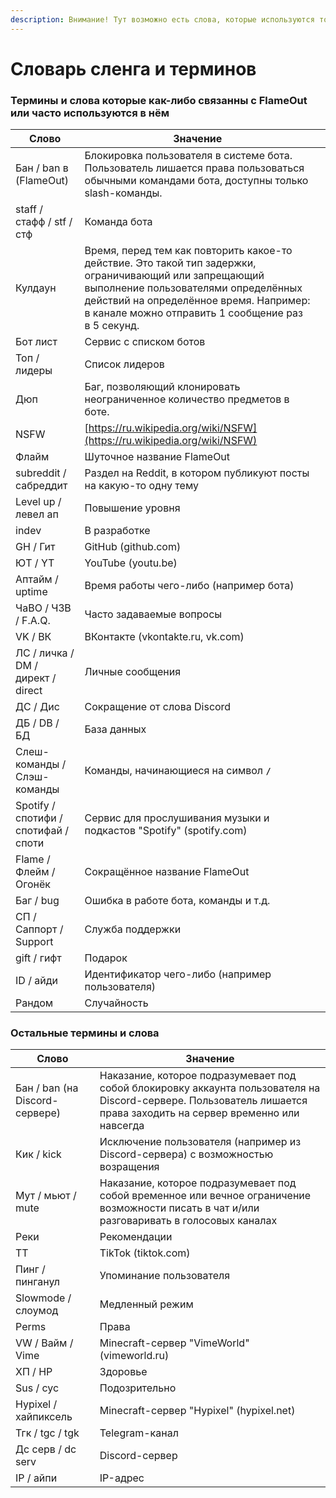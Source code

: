 ```yaml
---
description: Внимание! Тут возможно есть слова, которые используются только у нас.
---
```


# Словарь сленга и терминов

### Термины и слова которые как-либо связанны с FlameOut или часто используются в нём

| Слово                                | Значение                                                                                                                                                                                                                                       |   |
| ------------------------------------ | ---------------------------------------------------------------------------------------------------------------------------------------------------------------------------------------------------------------------------------------------- | - |
| Бан / ban в (FlameOut)               | Блокировка пользователя в системе бота. Пользователь лишается права пользоваться обычными командами бота, доступны только slash-команды.                                                                                                       |   |
| staff / стафф / stf / стф            | Команда бота                                                                                                                                                                                                                                   |   |
| Кулдаун                              | Время, перед тем как повторить какое-то действие. Это такой тип задержки, ограничивающий или запрещающий выполнение пользователями определённых действий на определённое время. Например: в канале можно отправить 1 сообщение раз в 5 секунд. |   |
| Бот лист                             | Сервис с списком ботов                                                                                                                                                                                                                         |   |
| Топ / лидеры                         | Список лидеров                                                                                                                                                                                                                                 |   |
| Дюп                                  | Баг, позволяющий клонировать неограниченное количество предметов в боте.                                                                                                                                                                       |   |
| NSFW                                 | [https://ru.wikipedia.org/wiki/NSFW](https://ru.wikipedia.org/wiki/NSFW)                                                                                                                                                                       |   |
| Флайм                                | Шуточное название FlameOut                                                                                                                                                                                                                     |   |
| subreddit / сабреддит                | Раздел на Reddit, в котором публикуют посты на какую-то одну тему                                                                                                                                                                              |   |
| Level up / левел ап                  | Повышение уровня                                                                                                                                                                                                                               |   |
| indev                                | В разработке                                                                                                                                                                                                                                   |   |
| GH / Гит                             | GitHub (github.com)                                                                                                                                                                                                                            |   |
| ЮТ / YT                              | YouTube (youtu.be)                                                                                                                                                                                                                             |   |
| Аптайм / uptime                      | Время работы чего-либо (например бота)                                                                                                                                                                                                         |   |
| ЧаВО / ЧЗВ / F.A.Q.                  | Часто задаваемые вопросы                                                                                                                                                                                                                       |   |
| VK / ВК                              | ВКонтакте (vkontakte.ru, vk.com)                                                                                                                                                                                                               |   |
| ЛС / личка / DM / директ / direct    | Личные сообщения                                                                                                                                                                                                                               |   |
| ДС / Дис                             | Сокращение от слова Discord                                                                                                                                                                                                                    |   |
| ДБ / DB / БД                         | База данных                                                                                                                                                                                                                                    |   |
| Слеш-команды / Слэш-команды          | Команды, начинающиеся на символ **`/`**                                                                                                                                                                                                        |   |
| Spotify / спотифи / спотифай / споти | Сервис для прослушивания музыки и подкастов "Spotify" (spotify.com)                                                                                                                                                                            |   |
| Flame / Флейм / Огонёк               | Сокращённое название FlameOut                                                                                                                                                                                                                  |   |
| Баг / bug                            | Ошибка в работе бота, команды и т.д.                                                                                                                                                                                                           |   |
| СП / Саппорт / Support               | Служба поддержки                                                                                                                                                                                                                               |   |
| gift / гифт                          | Подарок                                                                                                                                                                                                                                        |   |
| ID / айди                            | Идентификатор чего-либо (например пользователя)                                                                                                                                                                                                |   |
| Рандом                               | Случайность                                                                                                                                                                                                                                    |   |

### Остальные термины и слова

| Слово                          | Значение                                                                                                                                                             |
| ------------------------------ | -------------------------------------------------------------------------------------------------------------------------------------------------------------------- |
| Бан / ban (на Discord-сервере) | Наказание, которое подразумевает под собой блокировку аккаунта пользователя на Discord-сервере. Пользователь лишается права заходить на сервер временно или навсегда |
| Кик / kick                     | Исключение пользователя (например из Discord-сервера) с возможностью возращения                                                                                      |
| Мут / мьют / mute              | Наказание, которое подразумевает под собой временное или вечное ограничение возможности писать в чат и/или разговаривать в голосовых каналах                         |
| Реки                           | Рекомендации                                                                                                                                                         |
| ТТ                             | TikTok (tiktok.com)                                                                                                                                                  |
| Пинг / пинганул                | Упоминание пользователя                                                                                                                                              |
| Slowmode / слоумод             | Медленный режим                                                                                                                                                      |
| Perms                          | Права                                                                                                                                                                |
| VW / Вайм / Vime               | Minecraft-сервер "VimeWorld" (vimeworld.ru)                                                                                                                          |
| ХП / HP                        | Здоровье                                                                                                                                                             |
| Sus / сус                      | Подозрительно                                                                                                                                                        |
| Hypixel / хайпиксель           | Minecraft-сервер "Hypixel" (hypixel.net)                                                                                                                             |
| Тгк / tgc / tgk                | Telegram-канал                                                                                                                                                       |
| Дс серв / dc serv              | Discord-сервер                                                                                                                                                       |
| IP / айпи                      | IP-адрес                                                                                                                                                             |

